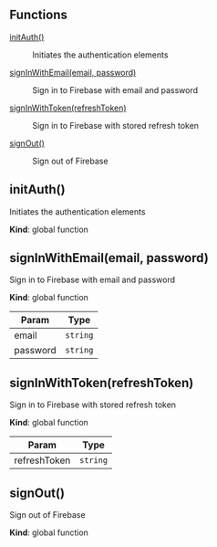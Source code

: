 ## Functions

<dl>
<dt><a href="#initAuth">initAuth()</a></dt>
<dd><p>Initiates the authentication elements</p>
</dd>
<dt><a href="#signInWithEmail">signInWithEmail(email, password)</a></dt>
<dd><p>Sign in to Firebase with email and password</p>
</dd>
<dt><a href="#signInWithToken">signInWithToken(refreshToken)</a></dt>
<dd><p>Sign in to Firebase with stored refresh token</p>
</dd>
<dt><a href="#signOut">signOut()</a></dt>
<dd><p>Sign out of Firebase</p>
</dd>
</dl>

<a name="initAuth"></a>

## initAuth()
Initiates the authentication elements

**Kind**: global function  
<a name="signInWithEmail"></a>

## signInWithEmail(email, password)
Sign in to Firebase with email and password

**Kind**: global function  

| Param | Type |
| --- | --- |
| email | <code>string</code> | 
| password | <code>string</code> | 

<a name="signInWithToken"></a>

## signInWithToken(refreshToken)
Sign in to Firebase with stored refresh token

**Kind**: global function  

| Param | Type |
| --- | --- |
| refreshToken | <code>string</code> | 

<a name="signOut"></a>

## signOut()
Sign out of Firebase

**Kind**: global function  
